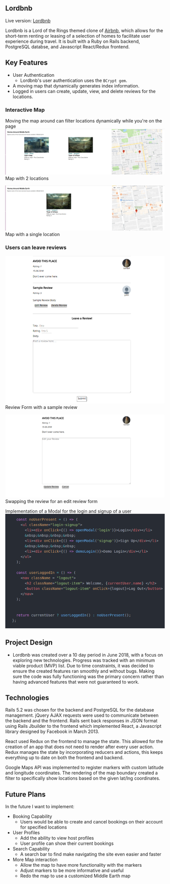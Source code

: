 ## Lordbnb

Live version: [Lordbnb](https://lordbnb.herokuapp.com/#/ "Lordbnb Homepage")

Lordbnb is a Lord of the Rings themed clone of [Airbnb](https://www.airbnb.com/ "Airbnb Homepage"), which allows for the short-term renting or leasing of a selection of homes to facilitate user experience during travel.  It is built with a Ruby on Rails backend, PostgreSQL databse, and Javascript React/Redux frontend.

## Key Features

* User Authentication
  * Lordbnb's user authentication uses the `BCrypt gem`.
* A moving map that dynamically generates index information.
* Logged in users can create, update, view, and delete reviews for the locations.

### Interactive Map

Moving the map around can filter locations dynamically while you're on the page
![Interactive Map 2 locations](app/assets/images/map1.png)
Map with 2 locations

![Interactive Map 1 location](app/assets/images/map2.png)
Map with a single location

### Users can leave reviews

![Reviews while logged in](app/assets/images/comment1.png)
Review Form with a sample review

![Review edited](app/assets/images/comment2.png)
Swapping the review for an edit review form


Implementation of a Modal for the login and signup of a user
![Login](app/assets/images/login.png)

## Project Design

* Lordbnb was created over a 10 day period in June 2018, with a focus on exploring new technologies.  Progress was tracked with an minimum viable product (MVP) list.  Due to time constraints, it was decided to ensure the created features ran smoothly and without bugs.  Making sure the code was fully functioning was the primary concern rather than having advanced features that were not guaranteed to work.

## Technologies

Rails 5.2 was chosen for the backend and PostgreSQL for the database management. jQuery AJAX requests were used to communicate between the backend and the frontend.  Rails sent back responses in JSON format using Rails Jbuilder to the frontend which implemented React, a Javascript library designed by Facebook in March 2013.

React used Redux on the frontend to manage the state.  This allowed for the creation of an app that does not need to render after every user action.  Redux manages the state by incorporating reducers and actions, this keeps everything up to date on both the frontend and backend.

Google Maps API was implemented to register markers with custom latitude and longitude coordinates.  The rendering of the map boundary created a filter to specifically show locations based on the given lat/lng coordinates.

## Future Plans

In the future I want to implement:

* Booking Capability
  * Users would be able to create and cancel bookings on their account for specified locations
* User Profiles
  * Add the ability to view host profiles
  * User profile can show their current bookings
* Search Capability
  * A search bar to find make navigating the site even easier and faster
* More Map interaction
  * Allow the map to have more functionality with the markers
  * Adjust markers to be more informative and useful
  * Redo the map to use a customized Middle Earth map
